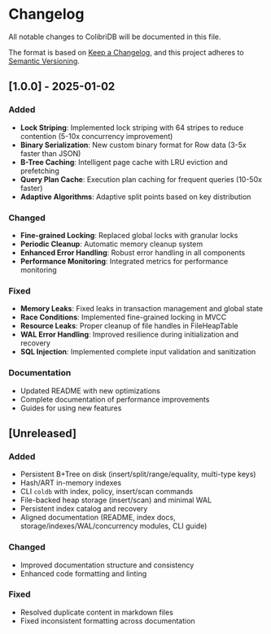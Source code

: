 # Changelog

All notable changes to ColibrìDB will be documented in this file.

The format is based on [Keep a Changelog](https://keepachangelog.com/en/1.0.0/),
and this project adheres to [Semantic Versioning](https://semver.org/spec/v2.0.0.html).

## [1.0.0] - 2025-01-02

### Added

- **Lock Striping**: Implemented lock striping with 64 stripes to reduce contention (5-10x concurrency improvement)
- **Binary Serialization**: New custom binary format for Row data (3-5x faster than JSON)
- **B-Tree Caching**: Intelligent page cache with LRU eviction and prefetching
- **Query Plan Cache**: Execution plan caching for frequent queries (10-50x faster)
- **Adaptive Algorithms**: Adaptive split points based on key distribution

### Changed
- **Fine-grained Locking**: Replaced global locks with granular locks
- **Periodic Cleanup**: Automatic memory cleanup system
- **Enhanced Error Handling**: Robust error handling in all components
- **Performance Monitoring**: Integrated metrics for performance monitoring

### Fixed
- **Memory Leaks**: Fixed leaks in transaction management and global state
- **Race Conditions**: Implemented fine-grained locking in MVCC
- **Resource Leaks**: Proper cleanup of file handles in FileHeapTable
- **WAL Error Handling**: Improved resilience during initialization and recovery
- **SQL Injection**: Implemented complete input validation and sanitization

### Documentation
- Updated README with new optimizations
- Complete documentation of performance improvements
- Guides for using new features

## [Unreleased]

### Added
- Persistent B+Tree on disk (insert/split/range/equality, multi-type keys)
- Hash/ART in-memory indexes
- CLI `coldb` with index, policy, insert/scan commands
- File-backed heap storage (insert/scan) and minimal WAL
- Persistent index catalog and recovery
- Aligned documentation (README, index docs, storage/indexes/WAL/concurrency modules, CLI guide)

### Changed
- Improved documentation structure and consistency
- Enhanced code formatting and linting

### Fixed
- Resolved duplicate content in markdown files
- Fixed inconsistent formatting across documentation
